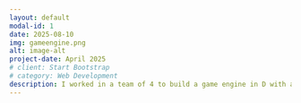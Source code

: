 ```yaml
---
layout: default
modal-id: 1
date: 2025-08-10
img: gameengine.png
alt: image-alt
project-date: April 2025
# client: Start Bootstrap
# category: Web Development
description: I worked in a team of 4 to build a game engine in D with a resource manager, audio manager, scene loader, and components for animation, text, physics, scripts, and sprites. We built a maze-chase game using the engine that contains a GUI tile map editor written in Python. The editor allows users to draw and save custom 2D scenes. We also created a website to showcase the engine, game, tile editor, and documentation.
---
```


